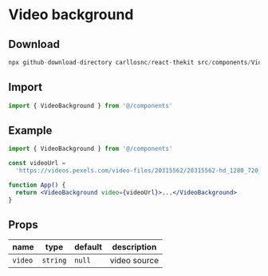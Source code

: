 # Video background

## Download

```c
npx github-download-directory carllosnc/react-thekit src/components/VideoBackground
```

## Import

```jsx
import { VideoBackground } from '@/components'
```

## Example

```jsx
import { VideoBackground } from '@/components'

const videoUrl =
  'https://videos.pexels.com/video-files/20315562/20315562-hd_1280_720_30fps.mp4'

function App() {
  return <VideoBackground video={videoUrl}>...</VideoBackground>
}
```

## Props

| name    | type     | default | description  |
| ------- | -------- | ------- | ------------ |
| `video` | `string` | `null`  | video source |
